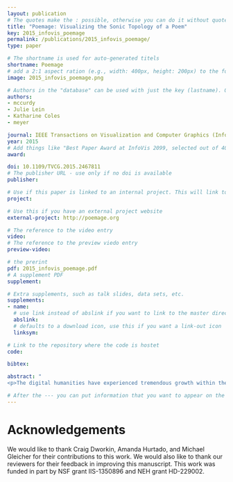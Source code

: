 ```yaml
---
layout: publication
# The quotes make the : possible, otherwise you can do it without quotes
title: "Poemage: Visualizing the Sonic Topology of a Poem"
key: 2015_infovis_poemage
permalink: /publications/2015_infovis_poemage/
type: paper

# The shortname is used for auto-generated titels
shortname: Poemage
# add a 2:1 aspect ration (e.g., width: 400px, height: 200px) to the folder /assets/images/papers/
image: 2015_infovis_poemage.png

# Authors in the "database" can be used with just the key (lastname). Others can be written properly.
authors:
- mccurdy
- Julie Lein
- Katharine Coles
- meyer

journal: IEEE Transactions on Visualization and Computer Graphics (InfoVis ’15), to appear
year: 2015
# Add things like "Best Paper Award at InfoVis 2099, selected out of 4000 submissions" 
award:

doi: 10.1109/TVCG.2015.2467811
# The publisher URL - use only if no doi is available
publisher:

# Use if this paper is linked to an internal project. This will link to the project site
project:

# Use this if you have an external project website 
external-project: http://poemage.org

# The reference to the video entry
video: 
# The reference to the preview viedo entry 
preview-video: 

# the prerint
pdf: 2015_infovis_poemage.pdf
# A supplement PDF
supplement: 

# Extra supplements, such as talk slides, data sets, etc. 
supplements:
- name: 
  # use link instead of abslink if you want to link to the master directory
  abslink: 
  # defaults to a download icon, use this if you want a link-out icon
  linksym:

# Link to the repository where the code is hostet
code: 

bibtex: 

abstract: "
<p>The digital humanities have experienced tremendous growth within the last decade, mostly in the context of developing computational tools that support what is called distant reading — collecting and analyzing huge amounts of textual data for synoptic evaluation. On the other end of the spectrum is a practice at the heart of the traditional humanities, close reading — the careful, in-depth analysis of a single text in order to extract, engage, and even generate as much productive meaning as possible. The true value of computation to close reading is still very much an open question. During a two-year design study, we explored this question with several poetry scholars, focusing on an investigation of sound and linguistic devices in poetry. The contributions of our design study include a problem characterization and data abstraction of the use of sound in poetry as well as Poemage, a visualization tool for interactively exploring the sonic topology of a poem. The design of Poemage is grounded in the evaluation of a series of technology probes we deployed to our poetry collaborators, and we validate the final design with several case studies that illustrate the disruptive impact technology can have on poetry scholarship. Finally, we also contribute a reflection on the challenges we faced conducting visualization research in literary studies.</p>"

# After the --- you can put information that you want to appear on the website using markdown formatting or HTML. A good example are acknowledgements, extra references, an erratum, etc.
---
```


# Acknowledgements

We would like to thank Craig Dworkin, Amanda Hurtado, and Michael Gleicher for their contributions to this work. We would also like to thank our reviewers for their feedback in improving this manuscript. This work was funded in part by NSF grant IIS-1350896 and NEH grant HD-229002.
